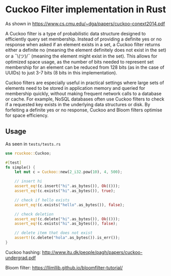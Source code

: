 # Cuckoo Filter implementation in Rust
As shown in https://www.cs.cmu.edu/~dga/papers/cuckoo-conext2014.pdf

A Cuckoo filter is a type of probabilistic data structure designed to efficiently query set membership. Instead of providing a definite yes or no response when asked if an element exists in a set, a Cuckoo filter returns either a definite no (meaning the element definitely does not exist in the set) or a ¯\\(ツ)/¯ (meaning the element might exist in the set). This allows for optimized space usage, as the number of bits needed to represent set membership for an element can be reduced from 128 bits (as in the case of UUIDs) to just 3-7 bits (8 bits in this implementation).

Cuckoo filters are especially useful in practical settings where large sets of elements need to be stored in application memory and queried for membership quickly, without making frequent network calls to a database or cache. For example, NoSQL databases often use Cuckoo filters to check if a requested key exists in the underlying data structures or disk. By forfeiting a definite yes or no response, Cuckoo and Bloom filters optimise for space efficiency.

## Usage
As seen in `tests/tests.rs`
```rust
use rcuckoo::Cuckoo;

#[test]
fn simple() {
    let mut c = Cuckoo::new(2_i32.pow(10), 4, 500);

    // insert hi
    assert_eq!(c.insert("hi".as_bytes()), Ok(()));
    assert_eq!(c.exists("hi".as_bytes()), true);

    // check if hello exists
    assert_eq!(c.exists("hello".as_bytes()), false);

    // check deletion
    assert_eq!(c.delete("hi".as_bytes()), Ok(()));
    assert_eq!(c.exists("hi".as_bytes()), false);

    // delete item that does not exist
    assert!(c.delete("hola".as_bytes()).is_err());
}
```

Cuckoo hashing: http://www.itu.dk/people/pagh/papers/cuckoo-undergrad.pdf

Bloom filter: https://llimllib.github.io/bloomfilter-tutorial/